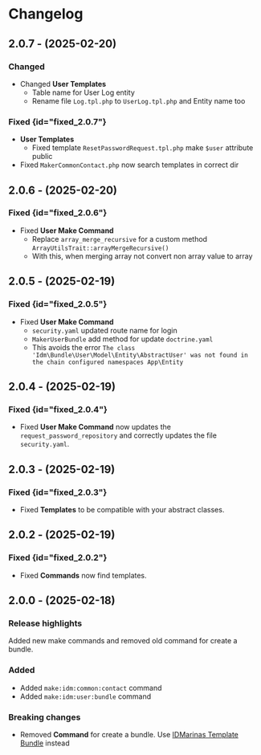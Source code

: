 # Changelog

## 2.0.7 - (2025-02-20)

### Changed

* Changed **User Templates**
	* Table name for User Log entity
	* Rename file `Log.tpl.php` to `UserLog.tpl.php` and Entity name too

### Fixed {id="fixed_2.0.7"}

* **User Templates**
	* Fixed template `ResetPasswordRequest.tpl.php` make `$user` attribute public
* Fixed `MakerCommonContact.php` now search templates in correct dir

## 2.0.6 - (2025-02-20)

### Fixed {id="fixed_2.0.6"}

* Fixed **User Make Command**
	* Replace `array_merge_recursive` for a custom method `ArrayUtilsTrait::arrayMergeRecursive()`
	* With this, when merging array not convert non array value to array

## 2.0.5 - (2025-02-19)

### Fixed {id="fixed_2.0.5"}

* Fixed **User Make Command**
	* `security.yaml` updated route name for login
	* `MakerUserBundle` add method for update `doctrine.yaml`
	* This avoids the error
	  `The class 'Idm\Bundle\User\Model\Entity\AbstractUser' was not found in the chain configured namespaces App\Entity`

## 2.0.4 - (2025-02-19)

### Fixed {id="fixed_2.0.4"}

* Fixed **User Make Command** now updates the `request_password_repository` and correctly updates the file
  `security.yaml`.

## 2.0.3 - (2025-02-19)

### Fixed {id="fixed_2.0.3"}

* Fixed **Templates** to be compatible with your abstract classes.

## 2.0.2 - (2025-02-19)

### Fixed {id="fixed_2.0.2"}

* Fixed **Commands** now find templates.

## 2.0.0 - (2025-02-18)

### Release highlights

Added new make commands and removed old command for create a bundle.

### Added

* Added `make:idm:common:contact` command
* Added `make:idm:user:bundle` command

### Breaking changes

* Removed **Command** for create a bundle.
  Use [IDMarinas Template Bundle](https://www.github.com/idmarinas/template-bundle) instead
